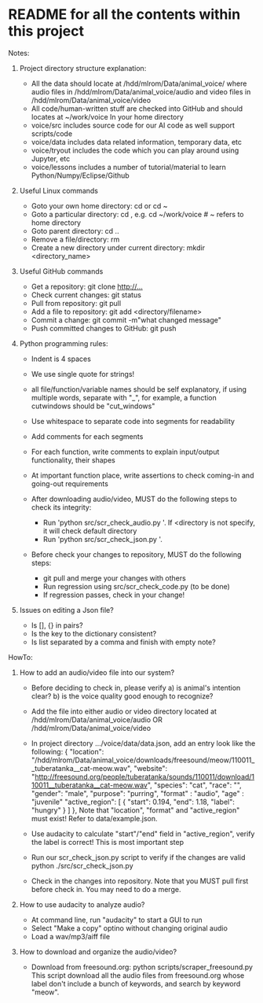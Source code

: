 # README for all the contents within this project

Notes:
1. Project directory structure explanation:
   - All the data should locate at /hdd/mlrom/Data/animal_voice/ where audio files in 
     /hdd/mlrom/Data/animal_voice/audio and video files in /hdd/mlrom/Data/animal_voice/video
   - All code/human-written stuff are checked into GitHub and should locates at ~/work/voice
     In your home directory
   - voice/src includes source code for our AI code as well support scripts/code
   - voice/data includes data related information, temporary data, etc
   - voice/tryout includes the code which you can play around using Jupyter, etc
   - voice/lessons includes a number of tutorial/material to learn Python/Numpy/Eclipse/Github

2. Useful Linux commands 
   - Goto your own home directory: cd or cd ~
   - Goto a particular directory: cd <directory>, e.g. cd ~/work/voice    # ~ refers to home directory
   - Goto parent directory: cd ..
   - Remove a file/directory: rm <filename>
   - Create a new directory under current directory: mkdir <directory_name>

3. Useful GitHub commands
   - Get a repository: git clone <http://...>
   - Check current changes: git status
   - Pull from repository: git pull
   - Add a file to repository: git add <directory/filename>
   - Commit a change: git commit -m"what changed message"
   - Push committed changes to GitHub: git push

4. Python programming rules:
   - Indent is 4 spaces
   - We use single quote for strings!
   - all file/function/variable names should be self explanatory, if using multiple words, separate with "_",
     for example, a function cutwindows should be "cut_windows"
   - Use whitespace to separate code into segments for readability
   - Add comments for each segments
   - For each function, write comments to explain input/output functionality, their shapes
   - At important function place, write assertions to check coming-in and going-out requirements
   - After downloading audio/video, MUST do the following steps to check its integrity:
       - Run 'python src/scr_check_audio.py <directory>'. If <directory is not specify, 
         it will check default directory
       - Run 'python src/scr_check_json.py <your json file>'.

   - Before check your changes to repository, MUST do the following steps:
       - git pull and merge your changes with others
       - Run regression using src/scr_check_code.py (to be done)
       - If regression passes, check in your change!

5. Issues on editing a Json file?
   - Is [], {} in pairs?
   - Is the key to the dictionary consistent?
   - Is list separated by a comma and finish with empty note?


HowTo:
1. How to add an audio/video file into our system?
   - Before deciding to check in, please verify
        a) is animal's intention clear?
        b) is the voice quality good enough to recognize?
   - Add the file into either audio or video directory located at
        /hdd/mlrom/Data/animal_voice/audio OR
        /hdd/mlrom/Data/animal_voice/video
   - In project directory .../voice/data/data.json, add an entry look like the following:
        {
          "location": "/hdd/mlrom/Data/animal_voice/downloads/freesound/meow/110011__tuberatanka__cat-meow.wav",
          "website": "http://freesound.org/people/tuberatanka/sounds/110011/download/110011__tuberatanka__cat-meow.wav",
          "species": "cat",
          "race": "",
          "gender": "male",
          "purpose": "purring",
          "format" : "audio",
          "age" : "juvenile"
          "active_region": [
            {
              "start": 0.194,
              "end": 1.18,
              "label": "hungry"
            }
          ]
        },
     Note that "location", "format" and "active_region" must exist! Refer to data/example.json.
   - Use audacity to calculate "start"/"end" field in "active_region", verify the label is correct!
     This is most important step
   - Run our scr_check_json.py script to verify if the changes are valid
        python ./src/scr_check_json.py

   - Check in the changes into repository. Note that you MUST pull first before check in.
     You may need to do a merge.

2. How to use audacity to analyze audio?
   - At command line, run "audacity" to start a GUI to run
   - Select "Make a copy" optino without changing original audio
   - Load a wav/mp3/aiff file

3. How to download and organize the audio/video?
   - Download from freesound.org:
         python scripts/scraper_freesound.py
     This script download all the audio files from freesound.org whose label don't include a bunch of 
     keywords, and search by keyword "meow".

